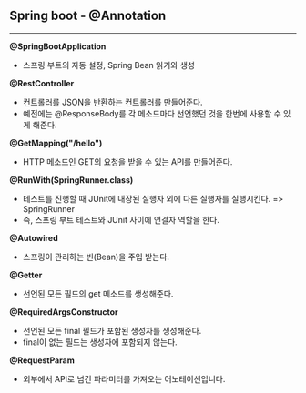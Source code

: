## Spring boot - @Annotation

***

**@SpringBootApplication**

- 스프링 부트의 자동 설정, Spring Bean 읽기와 생성

**@RestController**

- 컨트롤러를 JSON을 반환하는 컨트롤러를 만들어준다.
- 예전에는 @ResponseBody를 각 메소드마다 선언했던 것을 한번에 사용할 수 있게 해준다.

**@GetMapping("/hello")**

- HTTP 메소드인 GET의 요청을 받을 수 있는 API를 만들어준다.

**@RunWith(SpringRunner.class)**

- 테스트를 진행할 때 JUnit에 내장된 실행자 외에 다른 실행자를 실행시킨다. => SpringRunner
- 즉, 스프링 부트 테스트와 JUnit 사이에 연결자 역할을 한다.

**@Autowired**

- 스프링이 관리하는 빈(Bean)을 주입 받는다.

**@Getter**

- 선언된 모든 필드의 get 메소드를 생성해준다.

**@RequiredArgsConstructor**

- 선언된 모든 final 필드가 포함된 생성자를 생성해준다.
- final이 없는 필드는 생성자에 포함되지 않는다.

**@RequestParam**

- 외부에서 API로 넘긴 파라미터를 가져오는 어노테이션입니다.

